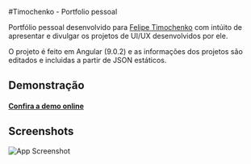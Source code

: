 #Timochenko - Portfolio pessoal

Portfólio pessoal desenvolvido para [Felipe Timochenko](https://www.linkedin.com/in/felipetimochenko/) com intúito de apresentar e divulgar os projetos de UI/UX desenvolvidos por ele.

O projeto é feito em Angular (9.0.2) e as informações dos projetos são editados e incluidas a partir de JSON estáticos.

## Demonstração

#### [Confira a demo online](https://timochenko-portfolio.vercel.app/)

## Screenshots

![App Screenshot](https://i.imgur.com/cZ54Bfo.gif)
